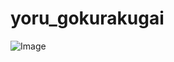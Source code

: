 # yoru_gokurakugai

![Image](https://github.com/user-attachments/assets/faf51c06-74a0-46e8-be65-7fdf8b5dabf4)
